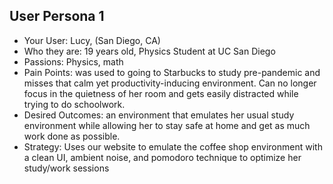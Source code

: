 ## User Persona 1
* Your User: Lucy, (San Diego, CA)
* Who they are: 19 years old, Physics Student at UC San Diego
* Passions: Physics, math
* Pain Points: was used to going to Starbucks to study pre-pandemic and misses that calm yet productivity-inducing environment. Can no longer focus in the quietness of her room and gets easily distracted while trying to do schoolwork.
* Desired Outcomes: an environment that emulates her usual study environment while allowing her to stay safe at home and get as much work done as possible.
* Strategy: Uses our website to emulate the coffee shop environment with a clean UI, ambient noise, and pomodoro technique to optimize her study/work sessions